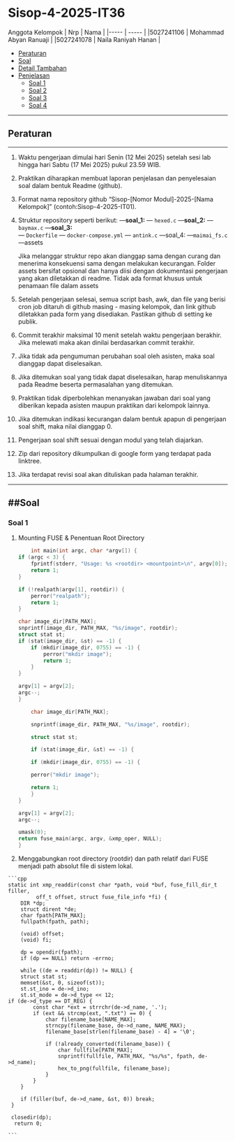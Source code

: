 # Sisop-4-2025-IT36

Anggota Kelompok
|     Nrp    |                Nama              |
|-----       | -----                            |
|5027241106  | Mohammad Abyan Ranuaji           |
|5027241078  | Naila Raniyah Hanan              |

- [Peraturan](#peraturan)
- [Soal](#soal)
- [Detail Tambahan](#detail-tambahan)
- [Penjelasan](#penjelasan)
  - [Soal 1](#soal-1)
  - [Soal 2](#soal-2)
  - [Soal 3](#soal-3)
  - [Soal 4](#soal-4)

---
## Peraturan
---

1. Waktu pengerjaan dimulai hari Senin (12 Mei 2025) setelah sesi lab hingga hari Sabtu (17 Mei 2025) pukul 23.59 WIB.
2. Praktikan diharapkan membuat laporan penjelasan dan penyelesaian soal dalam bentuk Readme (github).
3. Format nama repository github “Sisop-[Nomor Modul]-2025-[Nama Kelompok]” (contoh:Sisop-4-2025-IT01).
4. Struktur repository seperti berikut:
			—**soal_1:**
				— `hexed.c`
      —**soal_2:**
        — `baymax.c`
      —**soal_3:**	
	     — `Dockerfile`
	     — `docker-compose.yml`
	     — `antink.c`
     —soal_4:
      —`maimai_fs.c`
     —assets

   Jika melanggar struktur repo akan dianggap sama dengan curang dan menerima konsekuensi sama dengan melakukan kecurangan. Folder assets bersifat opsional dan hanya diisi dengan dokumentasi pengerjaan yang akan diletakkan di readme. Tidak ada format khusus untuk penamaan file dalam assets
5. Setelah pengerjaan selesai, semua script bash, awk, dan file yang berisi cron job ditaruh di github masing - masing kelompok, dan link github diletakkan pada form yang disediakan. Pastikan github di setting ke publik.
6. Commit terakhir maksimal 10 menit setelah waktu pengerjaan berakhir. Jika melewati maka akan dinilai berdasarkan commit terakhir.
7. Jika tidak ada pengumuman perubahan soal oleh asisten, maka soal dianggap dapat diselesaikan.
8. Jika ditemukan soal yang tidak dapat diselesaikan, harap menuliskannya pada Readme beserta permasalahan yang ditemukan.
9. Praktikan tidak diperbolehkan menanyakan jawaban dari soal yang diberikan kepada asisten maupun praktikan dari kelompok lainnya.
10. Jika ditemukan indikasi kecurangan dalam bentuk apapun di pengerjaan soal shift, maka nilai dianggap 0.
11. Pengerjaan soal shift sesuai dengan modul yang telah diajarkan.
12. Zip dari repository dikumpulkan di google form yang terdapat pada linktree.
13. Jika terdapat revisi soal akan dituliskan pada halaman terakhir.

---
##Soal
---

### Soal 1

1. Mounting FUSE & Penentuan Root Directory
   
   	```cpp
        int main(int argc, char *argv[]) {
    if (argc < 3) {
        fprintf(stderr, "Usage: %s <rootdir> <mountpoint>\n", argv[0]);
        return 1;
    }

    if (!realpath(argv[1], rootdir)) {
        perror("realpath");
        return 1;
    }

   char image_dir[PATH_MAX];
    snprintf(image_dir, PATH_MAX, "%s/image", rootdir);
    struct stat st;
    if (stat(image_dir, &st) == -1) {
        if (mkdir(image_dir, 0755) == -1) {
            perror("mkdir image");
            return 1;
        }
    }

    argv[1] = argv[2];
    argc--;
    }

    	char image_dir[PATH_MAX];
   
    	snprintf(image_dir, PATH_MAX, "%s/image", rootdir);
   
    	struct stat st;
   
    	if (stat(image_dir, &st) == -1) {
   
   		if (mkdir(image_dir, 0755) == -1) {
   
   		perror("mkdir image");
   
   		return 1;
        }
    }

    argv[1] = argv[2];
    argc--;

    umask(0);
    return fuse_main(argc, argv, &xmp_oper, NULL);
	}

   	 ```

 2.  Menggabungkan root directory (rootdir) dan path relatif dari FUSE menjadi path absolut file di sistem lokal.

	```cpp
   	static int xmp_readdir(const char *path, void *buf, fuse_fill_dir_t filler,
        	 off_t offset, struct fuse_file_info *fi) {
    	DIR *dp;
    	struct dirent *de;
    	char fpath[PATH_MAX];
    	fullpath(fpath, path);

    	(void) offset;
    	(void) fi;

    	dp = opendir(fpath);
    	if (dp == NULL) return -errno;

    	while ((de = readdir(dp)) != NULL) {
        struct stat st;
        memset(&st, 0, sizeof(st));
        st.st_ino = de->d_ino;
        st.st_mode = de->d_type << 12;
 	if (de->d_type == DT_REG) {
            const char *ext = strrchr(de->d_name, '.');
            if (ext && strcmp(ext, ".txt") == 0) {
                char filename_base[NAME_MAX];
                strncpy(filename_base, de->d_name, NAME_MAX);
                filename_base[strlen(filename_base) - 4] = '\0';

                if (!already_converted(filename_base)) {
                    char fullfile[PATH_MAX];
                    snprintf(fullfile, PATH_MAX, "%s/%s", fpath, de->d_name);
                    hex_to_png(fullfile, filename_base);
                }
            }
        }

        if (filler(buf, de->d_name, &st, 0)) break;
   	 }

   	 closedir(dp);
  	  return 0;

	```
